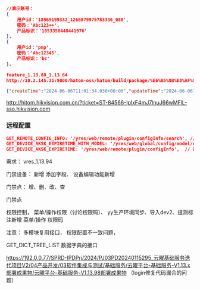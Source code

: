 

```json
//演示账号：
{
    用户id：'18969199332_1266879979783336_088',
    密码：'Abc123++',
    产品标识：'1653358448441976'
},
{
    用户id：'pnp',
    密码：'Abc12345',
    产品标识：'bc'
}，

feature_1.13.80_1.13.64
http://10.2.145.31:9000/hatom-oss/hatom/build/package/%E6%B5%8B%E8%AF%95hitom_1.0.2_20240613_20240611230416.apk

{"createTime":"2024-06-06T11:01:34.030+00:00","updateTime":"2024-06-06T11:01:34.030+00:00","id":"5c67c07d69d84ca7a48f4479eae48843","startTime":"2024-06-05T16:00:00.000+00:00","endTime":"2024-06-06T15:59:59.000+00:00","advertisementForm":"","textPoint":"","status":1,"type":3,"title":"","content":"<p>asdfasdfasd</p>","backgroundImage":"","themeColor":"#0099FF","sort":1,"buttonName":"","buttonDesc":"","buttonLink":""}
```

http://hitom.hikvision.com.cn/?ticket=ST-84566-IplxF4mJ7lnuJ66wMFlL-sso.hikvision.com



### 远程配置

```json
GET_REMOTE_CONFIG_INFO: '/yres/web/remote/plugin/configInfo/search', // 批量获取远程配置映射包
GET_DEVICE_AKSK_EXPIRETIME_WITH_MODEL: '/yres/web/global/config/model/queryBySerial', // 设备配置
GET_DEVICE_AKSK_EXPIRETIME: '/yres/web/remote/plugin/configInfo',  // 插件形式
```



























需求： vres_1.13.94

门禁设备： 新增 添加字段、 设备编辑功能新增

门禁点： 增、删、改、查



门禁点

权限控制， 菜单/操作权限（讨论权限码）、 yy生产环境同步、导入dev2、提测标注新增 菜单/操作 权限码

注意： 多模块复用接口， 权限配置不一致问题， 



GET_DICT_TREE_LIST 数据字典的接口







https://192.0.0.77/SPRD-IPDPrj/2024/PJ03PD20240115295_云曜基础服务迭代项目V2/04产品开发/03软件集成与测试/基础服务/云曜平台-基础服务-V1.13.x部署成果物/云曜平台-基础服务-V1.13.98部署成果物 （login修复代码漏合的问题）

